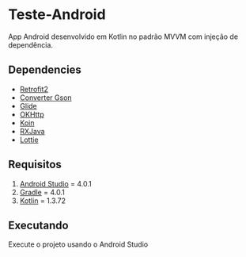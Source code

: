 # Teste-Android

App Android desenvolvido em Kotlin no padrão MVVM com injeção de dependência.

## Dependencies

- [Retrofit2](https://square.github.io/retrofit/)
- [Converter Gson](https://github.com/square/retrofit/tree/master/retrofit-converters/gson)
- [Glide](https://github.com/bumptech/glide)
- [OKHttp](https://github.com/square/okhttp)
- [Koin](https://github.com/InsertKoinIO/koin)
- [RXJava](https://github.com/ReactiveX/RxAndroid)
- [Lottie](https://github.com/airbnb/lottie-android)


## Requisitos

1. [Android Studio](https://developer.android.com/studio) = 4.0.1
2. [Gradle](https://gradle.org/) = 4.0.1
3. [Kotlin](https://kotlinlang.org/) = 1.3.72


## Executando

Execute o projeto usando o Android Studio
